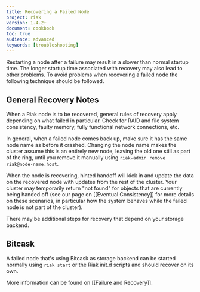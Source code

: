 ```yaml
---
title: Recovering a Failed Node
project: riak
version: 1.4.2+
document: cookbook
toc: true
audience: advanced
keywords: [troubleshooting]
---
```


Restarting a node after a failure may result in a slower than normal
startup time. The longer startup time associated with recovery may also lead
to other problems. To avoid problems when recovering a failed node the
following technique should be followed.

## General Recovery Notes

When a Riak node is to be recovered, general rules of recovery apply
depending on what failed in particular. Check for RAID and file system
consistency, faulty memory, fully functional network connections, etc.

In general, when a failed node comes back up, make sure it has the
same node name as before it crashed.  Changing the node name makes the
cluster assume this is an entirely new node, leaving the old one still
as part of the ring, until you remove it manually using `riak-admin
remove riak@node-name.host`.

When the node is recovering, hinted handoff will kick in and update
the data on the recovered node with updates from the rest of the
cluster. Your cluster may temporarily return "not found" for objects
that are currently being handed off (see our page on
[[Eventual Consistency]] for more details on these scenarios, in
particular how the system behaves while the failed node is not part of
the cluster).

There may be additional steps for recovery that depend on your storage
backend.

## Bitcask

A failed node that's using Bitcask as storage backend can be started
normally using `riak start` or the Riak init.d scripts and should
recover on its own.

More information can be found on [[Failure and Recovery]].
